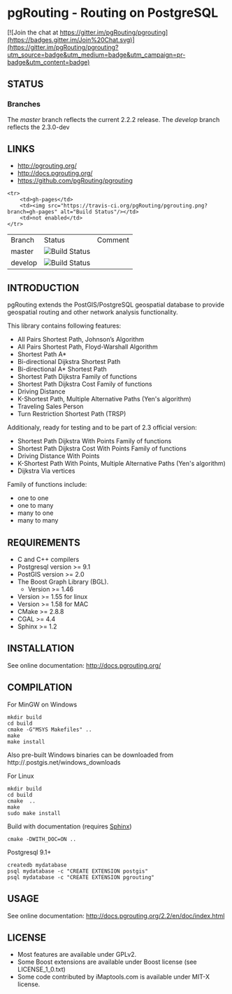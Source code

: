 # pgRouting - Routing on PostgreSQL

[![Join the chat at https://gitter.im/pgRouting/pgrouting](https://badges.gitter.im/Join%20Chat.svg)](https://gitter.im/pgRouting/pgrouting?utm_source=badge&utm_medium=badge&utm_campaign=pr-badge&utm_content=badge)

## STATUS

### Branches

The *master* branch reflects the current 2.2.2 release.
The *develop* branch reflects the 2.3.0-dev

## LINKS

* http://pgrouting.org/ 
* http://docs.pgrouting.org/
* https://github.com/pgRouting/pgrouting

<table>
	<tr>
		<td>Branch</td>
		<td>Status</td>
		<td>Comment</td>
	</tr>
	<tr>
		<td>master</td>
		<td><img src="https://travis-ci.org/pgRouting/pgrouting.png?branch=master" alt="Build Status"/></td>
	</tr>
	<tr>
		<td>develop</td>
		<td><img src="https://travis-ci.org/pgRouting/pgrouting.png?branch=develop" alt="Build Status"/></td>
		<td></td>
	</tr>

	<tr>
		<td>gh-pages</td>
		<td><img src="https://travis-ci.org/pgRouting/pgrouting.png?branch=gh-pages" alt="Build Status"/></td>
		<td>not enabled</td>
	</tr>
</table>

## INTRODUCTION

pgRouting extends the PostGIS/PostgreSQL geospatial database to provide geospatial routing and other network analysis functionality.

This library contains following features:

* All Pairs Shortest Path, Johnson’s Algorithm
* All Pairs Shortest Path, Floyd-Warshall Algorithm
* Shortest Path A*
* Bi-directional Dijkstra Shortest Path
* Bi-directional A* Shortest Path
* Shortest Path Dijkstra Family of functions
* Shortest Path Dijkstra Cost Family of functions
* Driving Distance
* K-Shortest Path, Multiple Alternative Paths (Yen's algorithm)
* Traveling Sales Person
* Turn Restriction Shortest Path (TRSP)

Additionaly, ready for testing and to be part of 2.3 official version:

* Shortest Path Dijkstra With Points Family of functions
* Shortest Path Dijkstra Cost With Points Family of functions
* Driving Distance With Points
* K-Shortest Path With Points, Multiple Alternative Paths (Yen's algorithm)
* Dijkstra Via vertices

Family of functions include:

* one to one
* one to many
* many to one
* many to many

## REQUIREMENTS

* C and C++ compilers
* Postgresql version >= 9.1
* PostGIS version >= 2.0
* The Boost Graph Library (BGL).
  * Version >= 1.46
* Version >= 1.55 for linux
* Version >= 1.58 for MAC
* CMake >= 2.8.8
* CGAL >= 4.4
* Sphinx >= 1.2

## INSTALLATION

See online documentation: http://docs.pgrouting.org/

## COMPILATION

For MinGW on Windows

	mkdir build
	cd build
	cmake -G"MSYS Makefiles" ..
	make
	make install

Also pre-built Windows binaries can be downloaded from http://.postgis.net/windows_downloads

For Linux
	
	mkdir build
	cd build
	cmake  ..
	make
	sudo make install

Build with documentation (requires [Sphinx](http://sphinx-doc.org/))

	cmake -DWITH_DOC=ON ..

Postgresql 9.1+

	createdb mydatabase
	psql mydatabase -c "CREATE EXTENSION postgis"
	psql mydatabase -c "CREATE EXTENSION pgrouting"

## USAGE

See online documentation: http://docs.pgrouting.org/2.2/en/doc/index.html

## LICENSE

* Most features are available under GPLv2.
* Some Boost extensions are available under Boost license (see LICENSE_1_0.txt)
* Some code contributed by iMaptools.com is available under MIT-X license.



